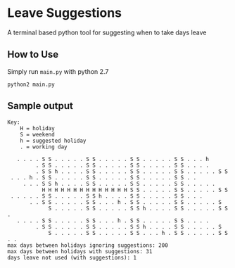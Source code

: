 # Leave Suggestions

A terminal based python tool for suggesting when to take days leave 

## How to Use

Simply run `main.py` with python 2.7

    python2 main.py

## Sample output

    Key:
        H = holiday
        S = weekend
        h = suggested holiday
        . = working day

       . . . . S S . . . . . S S . . . . . S S . . . . . S S . . . h 
             . S S . . . . . S S . . . . . S S . . . . . S S . . . . 
             . S S h . . . . S S . . . . . S S . . . . . S S . . . . . S S 
     . . . h . S S . . . . . S S . . . . . S S . . . . . S S . . 
         . . . S S h . . . . S S . . . . . S S . . . . . S S . . . . . 
               H H H H H H H H H H H H H H S S . . . . . S S . . . . . S S 
     . . . . . S S . . . . . S S h . . . . S S . . . . . S S . . . 
           . . S S . . . . . S S . . . h . S S . . . . . S S . . . . . S 
                 S . . . . . S S . . . . . S S h . . . . S S . . . . . S S . 
       . . . . S S . . . . . S S . . . h . S S . . . . . S S . . . . 
             . S S . . . . . S S . . . . . S S h . . . . S S . . . . . S 
                 S . . . . . S S . . . . . S S . . . h . S S . . . . . S S . . 
    max days between holidays ignoring suggestions: 200
    max days between holidays with suggestions: 31
    days leave not used (with suggestions): 1

